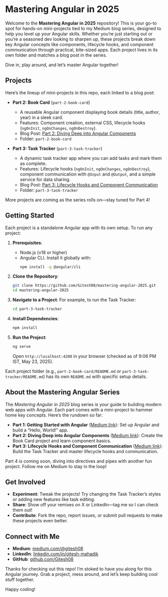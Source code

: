 # Mastering Angular in 2025

Welcome to the **Mastering Angular in 2025** repository! This is your go-to spot for hands-on mini-projects tied to my Medium blog series, designed to help you level up your Angular skills. Whether you’re just starting out or you’re a seasoned dev looking to sharpen up, these projects break down key Angular concepts like components, lifecycle hooks, and component communication through practical, bite-sized apps. Each project lives in its own folder and matches a blog post in the series.


Dive in, play around, and let’s master Angular together!

## Projects

Here’s the lineup of mini-projects in this repo, each linked to a blog post:

- **Part 2: Book Card** (`part-2-book-card`)
  - A reusable Angular component displaying book details (title, author, year) in a sleek card.
  - Features: Component creation, external CSS, lifecycle hooks (`ngOnInit`, `ngOnChanges`, `ngOnDestroy`).
  - Blog Post: [Part 2: Diving Deep into Angular Components](https://medium.com/@gitesh08/mastering-angular-components-in-2025-01a8bdf4e0ce)
  - Folder: `part-2-book-card`

- **Part 3: Task Tracker** (`part-3-task-tracker`)
  - A dynamic task tracker app where you can add tasks and mark them as complete.
  - Features: Lifecycle hooks (`ngOnInit`, `ngOnChanges`, `ngOnDestroy`), component communication with `@Input` and `@Output`, and a simple service for data sharing.
  - Blog Post: [Part 3: Lifecycle Hooks and Component Communication](https://medium.com/@gitesh08/<part-3-slug>)
  - Folder: `part-3-task-tracker`

More projects are coming as the series rolls on—stay tuned for Part 4!

## Getting Started

Each project is a standalone Angular app with its own setup. To run any project:

1. **Prerequisites**:
   - Node.js (v18 or higher)
   - Angular CLI. Install it globally with:
     ```bash
     npm install -g @angular/cli
     ```

2. **Clone the Repository**:
   ```bash
   git clone https://github.com/Gitesh08/mastering-angular-2025.git
   cd mastering-angular-2025
   ```

3. **Navigate to a Project**:
   For example, to run the Task Tracker:
   ```bash
   cd part-3-task-tracker
   ```

4. **Install Dependencies**:
   ```bash
   npm install
   ```

5. **Run the Project**:
   ```bash
   ng serve
   ```
   Open `http://localhost:4200` in your browser (checked as of 9:06 PM IST, May 23, 2025).

Each project folder (e.g., `part-2-book-card/README.md` or `part-3-task-tracker/README.md`) has its own `README.md` with specific setup details.

## About the Mastering Angular Series

The *Mastering Angular in 2025* blog series is your guide to building modern web apps with Angular. Each part comes with a mini-project to hammer home key concepts. Here’s the rundown so far:

- **Part 1: Getting Started with Angular** ([Medium link](https://medium.com/@gitesh08/mastering-angular-a-developers-guide-to-building-modern-web-apps-386801f67466)): Set up Angular and build a “Hello, World!” app.
- **Part 2: Diving Deep into Angular Components** ([Medium link](https://medium.com/@gitesh08/mastering-angular-components-in-2025-01a8bdf4e0ce)): Create the Book Card project and learn component basics.
- **Part 3: Lifecycle Hooks and Component Communication** ([Medium link](https://medium.com/@gitesh08/mastering-angular-components-in-2025-52f2f492d3cc)): Build the Task Tracker and master lifecycle hooks and communication.

Part 4 is coming soon, diving into directives and pipes with another fun project. Follow me on Medium to stay in the loop!

## Get Involved

- **Experiment**: Tweak the projects! Try changing the Task Tracker’s styles or adding new features like task editing.
- **Share**: Show off your remixes on X or LinkedIn—tag me so I can check them out!
- **Contribute**: Fork the repo, report issues, or submit pull requests to make these projects even better.

## Connect with Me

- **Medium**: [medium.com/@gitesh08](https://medium.com/@gitesh08)
- **LinkedIn**: [linkedin.com/in/gitesh-mahadik](https://www.linkedin.com/in/gitesh-mahadik-7487961a0/)
- **GitHub**: [github.com/Gitesh08](https://github.com/Gitesh08)

Thanks for checking out this repo! I’m stoked to have you along for this Angular journey. Grab a project, mess around, and let’s keep building cool stuff together.

Happy coding!
